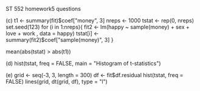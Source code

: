 ST 552 homework5 questions

(c) 
t1 <- summary(fit)$coef["money", 3]
nreps <- 1000
tstat <- rep(0, nreps)
set.seed(123)
for (i in 1:nreps){
  fit2 <- lm(happy ~ sample(money) + sex + love + work , data = happy)
  tstat[i] <- summary(fit2)$coef["sample(money)", 3]
}

mean(abs(tstat) > abs(t1))

(d)
hist(tstat, freq = FALSE, main = "Histogram of t-statistics")

(e)
grid <- seq(-3, 3, length = 300)
df <- fit$df.residual
hist(tstat, freq = FALSE)
lines(grid, dt(grid, df), type = "l")

